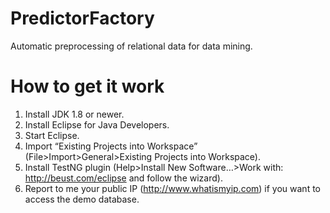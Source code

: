 PredictorFactory
================
Automatic preprocessing of relational data for data mining.

How to get it work
==================
1.	Install JDK 1.8 or newer.
2.	Install Eclipse for Java Developers.
3.	Start Eclipse.
4.	Import “Existing Projects into Workspace” (File>Import>General>Existing Projects into Workspace).
5.	Install TestNG plugin (Help>Install New Software…>Work with: http://beust.com/eclipse and follow the wizard).
6.	Report to me your public IP (http://www.whatismyip.com) if you want to access the demo database.


